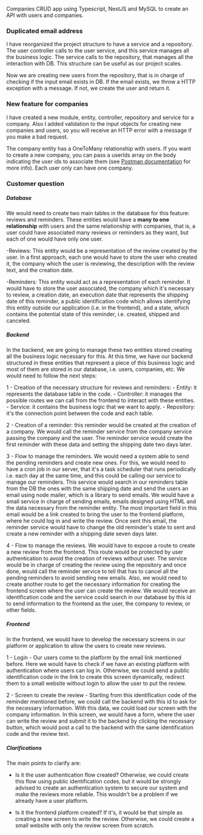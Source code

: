 Companies CRUD app using Typescript, NestJS and MySQL to create an API with users and companies.

### Duplicated email address

I have reorganized the project structure to have a service and a repository.
The user controller calls to the user service, and this service manages all the business logic. 
The service calls to the repository, that manages all the interaction with DB.
This structure can be useful as our project scales.

Now we are creating new users from the repository, that is in charge of checking if the input email exists in DB.
If the email exists, we throw a HTTP exception with a message. If not, we create the user and return it.

### New feature for companies

I have created a new module, entity, controller, repository and service for a company.
Also I added validation to the input objects for creating new companies and users, so you will receive an HTTP error with a message if you make a bad request.

The company entity has a OneToMany relationship with users. If you want to create a new company, you can pass a userIds array on the body indicating the user ids to associate them (see [Postman documentation](https://documenter.getpostman.com/view/6461272/TWDRszKH) for more info). Each user only can have one company.

### Customer question
##### Database
We would need to create two main tables in the database for this feature: reviews and reminders. These entities would have a **many to one relationship** with users and the same relationship with companies, that is, a user could have associated many reviews or reminders as they want, but each of one would have only one user.

-Reviews: This entity would be a representation of the review created by the user. In a first approach, each one would have to store the user who created it, the company which the user is reviewing, the description with the review text, and the creation date.

-Reminders: This entity would act as a representation of each reminder. It would have to store the user associated, the company which it's necessary to review, a creation date, an execution date that represents the shipping date of this reminder, a public identification code which allows identifying this entity outside our application (i.e. in the frontend), and a state, which contains the potential state of this reminder, i.e. created, shipped and canceled.

##### Backend
In the backend, we are going to manage these two entities stored creating all the business logic necessary for this. At this time, we have our backend structured in these entities that represent a piece of this business logic and most of them are stored in our database, i.e. users, companies, etc. We would need to follow the next steps:

1 - Creation of the necessary structure for reviews and reminders:
    - Entity: it represents the database table in the code.
    - Controller: it manages the possible routes we can call from the frontend to interact with these entities.
    - Service: it contains the business logic that we want to apply.
    - Repository: it's the connection point between the code and each table.

2 - Creation of a reminder: this reminder would be created at the creation of a company. We would call the reminder service from the company service passing the company and the user. The reminder service would create the first reminder with these data and setting the shipping date two days later.

3 - Flow to manage the reminders. We would need a system able to send the pending reminders and create new ones. For this, we would need to have a cron job in our server, that it's a task scheduler that runs periodically i.e. each day at the same time, and this could be calling our service to manage our reminders. 
This service would search in our reminders table from the DB the ones with the same shipping date and send the users an email using node mailer, which is a library to send emails. We would have a small service in charge of sending emails, emails designed using HTML and the data necessary from the reminder entity. The most important field in this email would be a link created to bring the user to the frontend platform, where he could log in and write the review. 
Once sent this email, the reminder service would have to change the old reminder's state to sent and create a new reminder with a shipping date seven days later.

4 - Flow to manage the reviews. We would have to expose a route to create a new review from the frontend. This route would be protected by user authentication to avoid the creation of reviews without user. The service would be in charge of creating the review using the repository and once done, would call the reminder service to tell that has to cancel all the pending reminders to avoid sending new emails.
Also, we would need to create another route to get the necessary information for creating the frontend screen where the user can create the review. We would receive an identification code and the service could search in our database by this id to send information to the frontend as the user, the company to review, or other fields.

##### Frontend
In the frontend, we would have to develop the necessary screens in our platform or application to allow the users to create new reviews.

1 - Login - Our users come to the platform by the email link mentioned before. Here we would have to check if we have an existing platform with authentication where users can log in. Otherwise, we could send a public identification code in the link to create this screen dynamically, redirect them to a small website without login to allow the user to put the review.

2 - Screen to create the review - Starting from this identification code of the reminder mentioned before, we could call the backend with this id to ask for the necessary information. With this data, we could load our screen with the company information.
In this screen, we would have a form, where the user can write the review and submit it to the backend by clicking the necessary button, which would post a call to the backend with the same identification code and the review text.

##### Clarifications
The main points to clarify are:

- Is it the user authentication flow created? Otherwise, we could create this flow using public identification codes, but it would be strongly advised to create an authentication system to secure our system and make the reviews more reliable. This wouldn't be a problem if we already have a user platform.

- Is it the frontend platform created? If it's, it would be that simple as creating a new screen to write the review. Otherwise, we could create a small website with only the review screen from scratch.